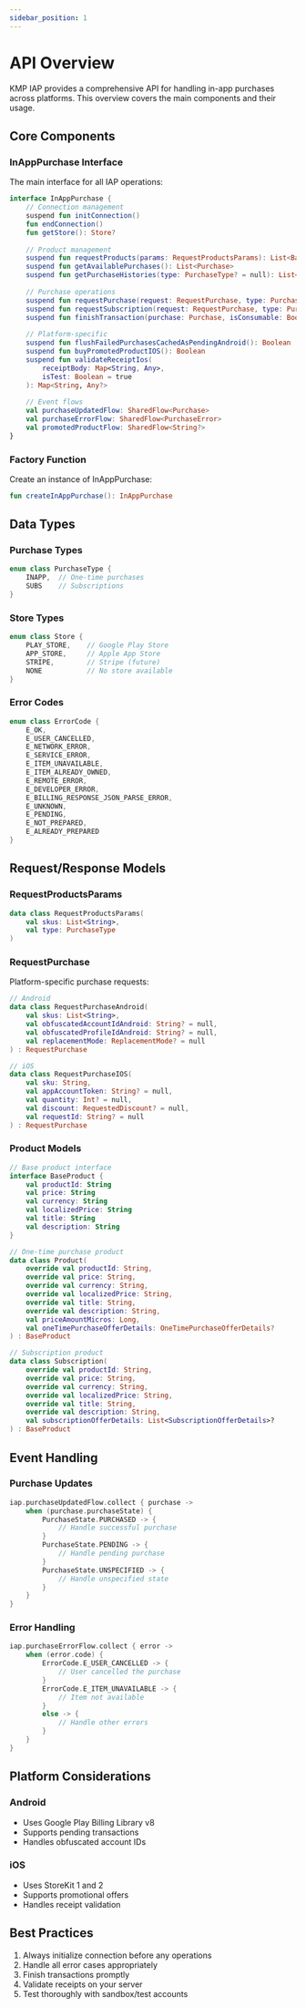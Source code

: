 ```yaml
---
sidebar_position: 1
---
```


# API Overview

KMP IAP provides a comprehensive API for handling in-app purchases across platforms. This overview covers the main components and their usage.

## Core Components

### InAppPurchase Interface

The main interface for all IAP operations:

```kotlin
interface InAppPurchase {
    // Connection management
    suspend fun initConnection()
    fun endConnection()
    fun getStore(): Store?
    
    // Product management
    suspend fun requestProducts(params: RequestProductsParams): List<BaseProduct>
    suspend fun getAvailablePurchases(): List<Purchase>
    suspend fun getPurchaseHistories(type: PurchaseType? = null): List<Purchase>
    
    // Purchase operations
    suspend fun requestPurchase(request: RequestPurchase, type: PurchaseType)
    suspend fun requestSubscription(request: RequestPurchase, type: PurchaseType)
    suspend fun finishTransaction(purchase: Purchase, isConsumable: Boolean = true): FinishTransactionResult
    
    // Platform-specific
    suspend fun flushFailedPurchasesCachedAsPendingAndroid(): Boolean
    suspend fun buyPromotedProductIOS(): Boolean
    suspend fun validateReceiptIos(
        receiptBody: Map<String, Any>,
        isTest: Boolean = true
    ): Map<String, Any?>
    
    // Event flows
    val purchaseUpdatedFlow: SharedFlow<Purchase>
    val purchaseErrorFlow: SharedFlow<PurchaseError>
    val promotedProductFlow: SharedFlow<String?>
}
```

### Factory Function

Create an instance of InAppPurchase:

```kotlin
fun createInAppPurchase(): InAppPurchase
```

## Data Types

### Purchase Types

```kotlin
enum class PurchaseType {
    INAPP,  // One-time purchases
    SUBS    // Subscriptions
}
```

### Store Types

```kotlin
enum class Store {
    PLAY_STORE,    // Google Play Store
    APP_STORE,     // Apple App Store
    STRIPE,        // Stripe (future)
    NONE           // No store available
}
```

### Error Codes

```kotlin
enum class ErrorCode {
    E_OK,
    E_USER_CANCELLED,
    E_NETWORK_ERROR,
    E_SERVICE_ERROR,
    E_ITEM_UNAVAILABLE,
    E_ITEM_ALREADY_OWNED,
    E_REMOTE_ERROR,
    E_DEVELOPER_ERROR,
    E_BILLING_RESPONSE_JSON_PARSE_ERROR,
    E_UNKNOWN,
    E_PENDING,
    E_NOT_PREPARED,
    E_ALREADY_PREPARED
}
```

## Request/Response Models

### RequestProductsParams

```kotlin
data class RequestProductsParams(
    val skus: List<String>,
    val type: PurchaseType
)
```

### RequestPurchase

Platform-specific purchase requests:

```kotlin
// Android
data class RequestPurchaseAndroid(
    val skus: List<String>,
    val obfuscatedAccountIdAndroid: String? = null,
    val obfuscatedProfileIdAndroid: String? = null,
    val replacementMode: ReplacementMode? = null
) : RequestPurchase

// iOS
data class RequestPurchaseIOS(
    val sku: String,
    val appAccountToken: String? = null,
    val quantity: Int? = null,
    val discount: RequestedDiscount? = null,
    val requestId: String? = null
) : RequestPurchase
```

### Product Models

```kotlin
// Base product interface
interface BaseProduct {
    val productId: String
    val price: String
    val currency: String
    val localizedPrice: String
    val title: String
    val description: String
}

// One-time purchase product
data class Product(
    override val productId: String,
    override val price: String,
    override val currency: String,
    override val localizedPrice: String,
    override val title: String,
    override val description: String,
    val priceAmountMicros: Long,
    val oneTimePurchaseOfferDetails: OneTimePurchaseOfferDetails?
) : BaseProduct

// Subscription product
data class Subscription(
    override val productId: String,
    override val price: String,
    override val currency: String,
    override val localizedPrice: String,
    override val title: String,
    override val description: String,
    val subscriptionOfferDetails: List<SubscriptionOfferDetails>?
) : BaseProduct
```

## Event Handling

### Purchase Updates

```kotlin
iap.purchaseUpdatedFlow.collect { purchase ->
    when (purchase.purchaseState) {
        PurchaseState.PURCHASED -> {
            // Handle successful purchase
        }
        PurchaseState.PENDING -> {
            // Handle pending purchase
        }
        PurchaseState.UNSPECIFIED -> {
            // Handle unspecified state
        }
    }
}
```

### Error Handling

```kotlin
iap.purchaseErrorFlow.collect { error ->
    when (error.code) {
        ErrorCode.E_USER_CANCELLED -> {
            // User cancelled the purchase
        }
        ErrorCode.E_ITEM_UNAVAILABLE -> {
            // Item not available
        }
        else -> {
            // Handle other errors
        }
    }
}
```

## Platform Considerations

### Android
- Uses Google Play Billing Library v8
- Supports pending transactions
- Handles obfuscated account IDs

### iOS
- Uses StoreKit 1 and 2
- Supports promotional offers
- Handles receipt validation

## Best Practices

1. Always initialize connection before any operations
2. Handle all error cases appropriately
3. Finish transactions promptly
4. Validate receipts on your server
5. Test thoroughly with sandbox/test accounts